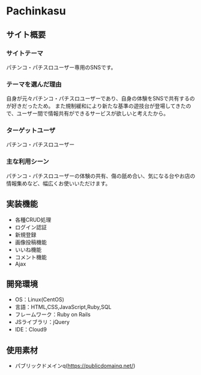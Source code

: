 # Pachinkasu

## サイト概要
### サイトテーマ
パチンコ・パチスロユーザー専用のSNSです。

### テーマを選んだ理由
自身が元々パチンコ・パチスロユーザーであり、自身の体験をSNSで共有するのが好きだったため。
また規制緩和により新たな基準の遊技台が登場してきたので、ユーザー間で情報共有ができるサービスが欲しいと考えたから。

### ターゲットユーザ
パチンコ・パチスロユーザー

### 主な利用シーン
パチンコ・パチスロユーザーの体験の共有、傷の舐め合い、気になる台やお店の情報集めなど、幅広くお使いいただけます。

## 実装機能
- 各種CRUD処理
- ログイン認証
- 新規登録
- 画像投稿機能
- いいね機能
- コメント機能
- Ajax

## 開発環境
- OS：Linux(CentOS)
- 言語：HTML,CSS,JavaScript,Ruby,SQL
- フレームワーク：Ruby on Rails
- JSライブラリ：jQuery
- IDE：Cloud9

## 使用素材
- パブリックドメインq(https://publicdomainq.net/)
